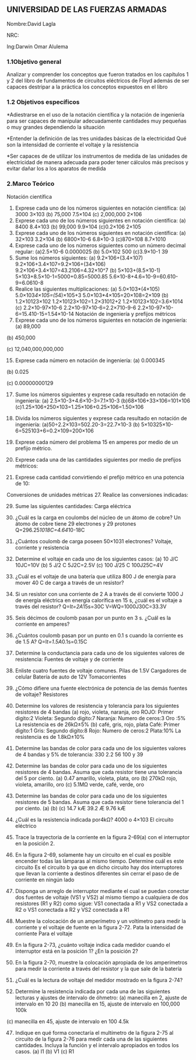 ## UNIVERSIDAD DE LAS FUERZAS ARMADAS

Nombre:David Lagla

NRC:

Ing:Darwin Omar Alulema


### 1.1Objetivo general

Analizar y comprender los conceptos que fueron tratados en los capítulos 1 y 2 del libro de fundamentos de circuitos eléctricos de Floyd además de ser capaces destripar a la práctica los conceptos expuestos en el libro

### 1.2 Objetivos específicos 

*Adiestrarse en el uso de la notación científica y la notación de ingeniería para ser capaces de manipular adecuadamente cantidades muy pequeñas o muy grandes dependiendo la situación

*Entender la definición de las tres unidades básicas de la electricidad Qué son la intensidad de corriente el voltaje y la resistencia

*Ser capaces de de utilizar los instrumentos de medida de las unidades de electricidad de manera adecuada para poder tener cálculos más precisos y evitar dañar los a los aparatos de medida

### 2.Marco Teórico

Notación científica
1. Exprese cada uno de los números siguientes en notación científica:
(a) 3000
3×103
(b) 75,000
7.5×104
(c) 2,000,000
2×106
3. Exprese cada uno de los números siguientes en notación científica:
(a) 8400 
8.4×103
(b) 99,000 
9.9×104
(c)0.2×106
2×105
5. Exprese cada uno de los números siguientes en notación científica:
(a) 32×103
3.2×104
 (b) 6800×10-6
6.8×10-3
 (c)870×108
8.7×1010
7. Exprese cada uno de los números siguientes como un número decimal regular:
(a)2.5×10-6
0.0000025
(b) 5.0×102
500
(c)3.9×10-1
39
9. Sume los números siguientes:
(a) 9.2×106+(3.4×107)
9.2×106+3.4×107=9.2×106+(34×106)
9.2×106+3.4×107=43.2106=4.32×10^7
(b) 5×103+(8.5×10-1)
5×103+8.5×10-1=5000+0.85=5000.85
5.6×10-8+4.6∝10-9=60.610-9=6.0610-8
11. Realice las siguientes multiplicaciones:
(a) 5.0×103*(4×105)
5.0×103*4×105=(5*4)×105+3
5.0×103*4×105=20×108=2×109
(b) 1.2×10123×102
1.2×10123×102=1.2×31012+2
1.2×10123×102=3.6×1014
(c) 2.2×10-97×10-6
2.2×10-97×10-6=2.2×710-9-6
2.2×10-97×10-6=15.410-15=1.54×10-14
Notación de ingeniería y prefijos métricos
13. Exprese cada uno de los números siguientes en notación de ingeniería:
(a) 89,000 

(b) 450,000 

(c) 12,040,000,000,000

15. Exprese cada número en notación de ingeniería:
(a) 0.000345 

(b) 0.025 

(c) 0.00000000129

17. Sume los números siguientes y exprese cada resultado en notación de ingeniería:
(a) 2.5×10-3+4.6×10-3=7.1×10-3
(b)68×106+33×106=101×106
(c)1.25×106+250×103=1.25×106+0.25×106=1.50×106
19. Divida los números siguientes y exprese cada resultado en notación de ingeniería: 
(a)50÷2.2×103=502.20-3=22.7×10-3
(b) 5×10325×10-6=525103+6=0.2×109=200×106
21. Exprese cada número del problema 15 en amperes por medio de un prefijo métrico.

23. Exprese cada una de las cantidades siguientes por medio de prefijos métricos:
 
25. Exprese cada cantidad convirtiendo el prefijo métrico en una potencia de 10:
 
Conversiones de unidades métricas
27. Realice las conversiones indicadas:


29. Sume las siguientes cantidades:
Carga eléctrica
1. ¿Cuál es la carga en coulombs del núcleo de un átomo de cobre?
Un átomo de cobre tiene 29 electrones y 29 protones 
Q=296.25*1018C=4.64*10-18C

3. ¿Cuántos coulomb de carga poseen 50×1031 electrones?
Voltaje, corriente y resistencia
5. Determine el voltaje en cada uno de los siguientes casos:
(a) 10 J/C 
10JC=10V
 (b) 5 J/2 C 
5J2C=2.5V
(c) 100 J/25 C
100J25C=4V
7. ¿Cuál es el voltaje de una batería que utiliza 800 J de energía para mover 40 C de carga a través de un resistor?
9. Si un resistor con una corriente de 2 A a través de él convierte 1000 J de energía eléctrica en energía calorífica en 15 s, ¿cuál es el voltaje a través del resistor?
Q=I*t=2A*15s=30C
V=WQ=1000J30C=33.3V
11. Seis décimos de coulomb pasan por un punto en 3 s. ¿Cuál es la corriente en amperes?
13. ¿Cuántos coulomb pasan por un punto en 0.1 s cuando la corriente es de 1.5 A?
Q=I*t=1.5A*0.1s=0.15C
15. Determine la conductancia para cada uno de los siguientes valores de resistencia:
Fuentes de voltaje y de corriente
17. Enliste cuatro fuentes de voltaje comunes.
Pilas de 1.5V
Cargadores de celular
Batería de auto de 12V
Tomacorrientes
19. ¿Cómo difiere una fuente electrónica de potencia de las demás fuentes de voltaje?
Resistores

21. Determine los valores de resistencia y tolerancia para los siguientes resistores de 4 bandas
(a) rojo, violeta, naranja, oro 
ROJO: Primer digito:2
Violeta: Segundo digito:7
Naranja: Numero de ceros:3
Oro :5%
La resistencia es de 26kΩ±5%
(b) café, gris, rojo, plata
Café: Primer digito:1
Gris: Segundo digito:8
Rojo: Numero de ceros:2
Plata:10%
La resistencia es de 1.8kΩ±10%
23. Determine las bandas de color para cada uno de los siguientes valores de 4 bandas y 5% de
tolerancia: 330 2.2 56 100 y 39
25. Determine las bandas de color para cada uno de los siguientes resistores de 4 bandas. Asuma que cada resistor tiene una tolerancia del 5 por ciento.
(a) 0.47
amarillo, violeta, plata, oro
 (b) 270kΩ
 rojo, violeta, amarillo, oro
(c) 5.1MΩ
verde, café, verde, oro
27. Determine las bandas de color para cada uno de los siguientes resistores de 5 bandas. Asuma que cada resistor tiene tolerancia del 1 por ciento.
(a) (b) (c) 14.7 kÆ 39.2 Æ 9.76 kÆ
29. ¿Cuál es la resistencia indicada por4kΩ?
4000 o 4×103
El circuito eléctrico
31. Trace la trayectoria de la corriente en la figura 2-69(a) con el interruptor en la posición 2.
33. En la figura 2-69, solamente hay un circuito en el cual es posible encender todas las lámparas al mismo tiempo. Determine cuál es este circuito
Es el circuito b ya que en dicho circuito hay dos interruptores que llevan la corriente a destinos diferentes sin cerrar el paso de de corriente en ningún lado

35. Disponga un arreglo de interruptor mediante el cual se puedan conectar dos fuentes de voltaje (VS1 y VS2) al mismo tiempo a cualquiera de dos resistores (R1 y R2) como sigue: 
VS1 conectada a R1 y VS2 conectada a R2 o 
VS1 conectada a R2 y VS2 conectada a R1
37. Muestre la colocación de un amperímetro y un voltímetro para medir la corriente y el voltaje de fuente en la figura 2-72.
Pata la intensidad de corriente                                     Para el voltaje

39. En la figura 2-73, ¿cuánto voltaje indica cada medidor cuando el interruptor está en la posición 1? ¿En la posición 2?

41. En la figura 2-70, muestre la colocación apropiada de los amperímetros para medir la corriente a través del resistor y la que sale de la batería


43. ¿Cuál es la lectura de voltaje del medidor mostrado en la figura 2-74?

45. Determine la resistencia indicada por cada una de las siguientes lecturas y ajustes de intervalo de óhmetro: 
(a) manecilla en 2, ajuste de intervalo en 10 
20
(b) manecilla en 15, ajuste de intervalo en 100,000 
100k

(c) manecilla en 45, ajuste de intervalo en 100
4.5k

47. Indique en qué forma conectaría el multímetro de la figura 2-75 al circuito de la figura 2-76 para medir cada una de las siguientes cantidades. Incluya la función y el intervalo apropiados en todos los casos. 
(a) I1 (b) V1 (c) R1
